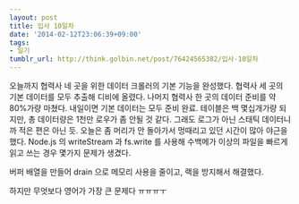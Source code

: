 ```yaml
---
layout: post
title: 입사 10일차
date: '2014-02-12T23:06:39+09:00'
tags:
- 일기
tumblr_url: http://think.golbin.net/post/76424565382/입사-10일차
---
```

오늘까지 협력사 네 곳을 위한 데이터 크롤러의 기본 기능을 완성했다.
협력사 세 곳의 기본 데이터를 모두 추출해 디비에 올렸다.
나머지 협력사 한 곳의 데이터 준비를 약 80%가량 마쳤다. 내일이면 기본 데이터는 모두 준비 완료.
테이블은 백 몇십개가량 되지만, 총 데이터량은 1천만 로우가 좀 안될 것 같다. 그래도 로그가 아닌 스태틱 데이터니까 적은 편은 아닌 듯.
오늘은 좀 머리가 안 돌아가서 멍때리고 있던 시간이 많아 야근을 했다.
Node.js 의 writeStream 과 fs.write 를 사용해 수백메가 이상의 파일을 빠르게 읽고 쓰는 경우 몇가지 문제가 생겼다.

버퍼 배열을 만들어 drain 으로 메모리 사용을 줄이고, 랙을 방지해서 해결했다.

하지만 무엇보다 영어가 가장 큰 문제다 ㅠㅠㅠㅜ
